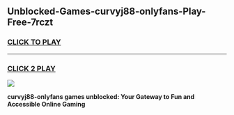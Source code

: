 
## Unblocked-Games-curvyj88-onlyfans-Play-Free-7rczt
<h3>
<a href="https://premium76.site?title=curvyj88-onlyfans&ref=10A">CLICK TO PLAY</a></h3>
<hr>

<h3>
<a href="https://premium76.site?title=curvyj88-onlyfans&ref=10A">CLICK 2 PLAY</a>
  
</h3>

<a href="https://premium76.site?title=curvyj88-onlyfans&ref=10A"><img src="https://clearcache.store/games.png"></a>


**curvyj88-onlyfans games unblocked: Your Gateway to Fun and Accessible Online Gaming**

